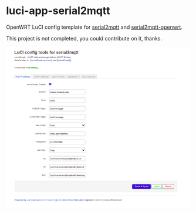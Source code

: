 # luci-app-serial2mqtt
OpenWRT LuCI config template for [serial2mqtt](https://github.com/vortex314/serial2mqtt) and [serial2mqtt-openwrt](https://github.com/halfbakery/serial2mqtt-openwrt).

This project is not completed, you could contribute on it, thanks.


![alt text](https://github.com/RadioOperator/luci-app-serial2mqtt/blob/main/screenshot/Screenshot-1.png)

